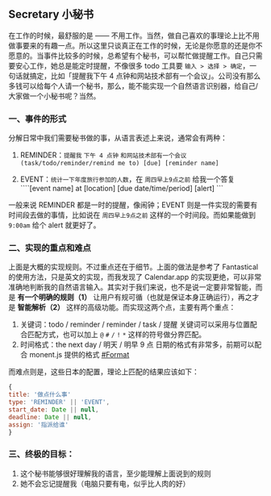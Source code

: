 ## Secretary 小秘书

在工作的时候，最舒服的是 —— 不用工作。当然，做自己喜欢的事理论上比不用做事要来的有趣一点。所以这里只谈真正在工作的时候，无论是你愿意的还是你不愿意的。当事件比较多的时候，总希望有个秘书，可以帮忙做提醒工作。自己只需要安心工作，她总是能定时提醒，不像很多 todo 工具要 `输入 > 选择 > 确定`，一句话就搞定，比如「提醒我下午 4 点钟和网站技术部有一个会议」。公司没有那么多钱可以给每个人请一个秘书，那么，能不能实现一个自然语言识别器，给自己/大家做一个小秘书呢？当然。

### 一、事件的形式

分解日常中我们需要秘书做的事，从语言表述上来说，通常会有两种：

1. REMINDER：`提醒我` `下午 4 点钟` `和网站技术部有一个会议`
   ```(task/todo/reminder/remind me to) [due] [reminder name]```
  
2. EVENT：`统计一下年度旅行参加的人数`，在 `周四早上9点之前` 给我一个答复
  ````[event name] at [location] [due date/time/period] [alert] ```
  
一般来说 REMINDER 都是一时的提醒，像闹钟；EVENT 则是一件实现的需要有时间段去做的事情，比如说在 `周四早上9点之前` 这样的一个时间段。而如果能做到 `9:00am` 给个 alert 就更好了。
  
### 二、实现的重点和难点

上面是大概的实现规则。不过重点还在于细节。上面的做法是参考了 Fantastical 的使用方法，只是英文的实现，而我发现了 Calendar.app 的实现更绝，可以非常准确地判断我的自然语言输入。其实对于我们来说，也不是说一定要非常智能，而是 **有一个明确的规则（1）** 让用户有规可循（也就是保证本身正确运行），再之才是 **智能解析（2）** 这样的高级功能。而实现这两个点，主要有两个重点：

1. 关键词：todo / reminder / reminder / task / 提醒
  关键词可以采用与位置配合匹配方式，也可以加上 `@` `#` `/` `!` `*` 这样的符号做分界匹配。
2. 时间格式：the next day / 明天 / 明早 9 点
  日期的格式有非常多，前期可以配合 monent.js 提供的格式 [#Format](http://momentjs.com/docs/#/displaying/format/)
  
而难点则是，这些日本的配置，理论上匹配的结果应该如下：

```js
{
title: '做点什么事'
type: 'REMINDER' || 'EVENT',
start_date: Date || null,
deadline: Date || null,
assign: '指派给谁'
}
```
### 三、终极的目标：

1. 这个秘书能够很好理解我的语言，至少能理解上面说到的规则
2. 她不会忘记提醒我（电脑只要有电，似乎比人肉的好）






